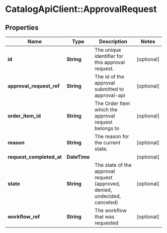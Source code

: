 # CatalogApiClient::ApprovalRequest

## Properties
Name | Type | Description | Notes
------------ | ------------- | ------------- | -------------
**id** | **String** | The unique identifier for this approval request. | [optional] 
**approval_request_ref** | **String** | The id of the approval submitted to approval-api | [optional] 
**order_item_id** | **String** | The Order Item which the approval request belongs to | [optional] 
**reason** | **String** | The reason for the current state. | [optional] 
**request_completed_at** | **DateTime** |  | [optional] 
**state** | **String** | The state of the approval request (approved, denied, undecided, canceled) | [optional] 
**workflow_ref** | **String** | The workflow that was requested | [optional] 


